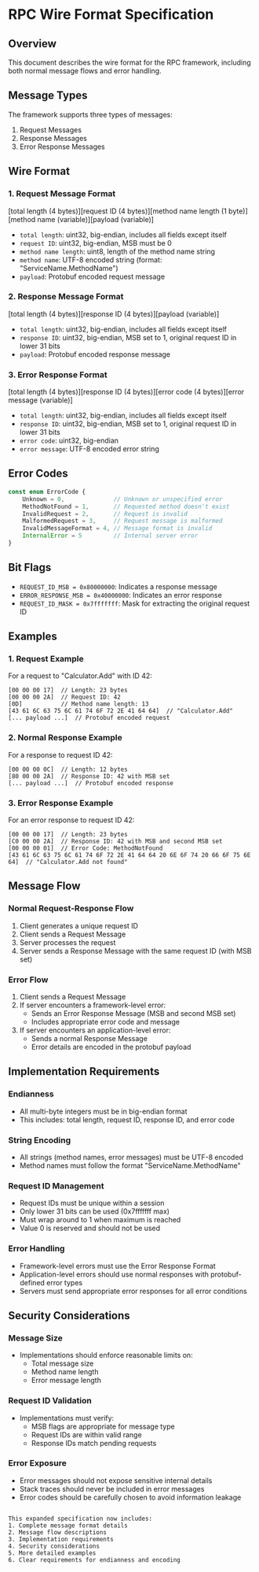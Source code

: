 # RPC Wire Format Specification

## Overview

This document describes the wire format for the RPC framework, including both normal message flows and error handling.

## Message Types

The framework supports three types of messages:
1. Request Messages
2. Response Messages
3. Error Response Messages

## Wire Format

### 1. Request Message Format

[total length (4 bytes)][request ID (4 bytes)][method name length (1 byte)][method name (variable)][payload (variable)]


- `total length`: uint32, big-endian, includes all fields except itself
- `request ID`: uint32, big-endian, MSB must be 0
- `method name length`: uint8, length of the method name string
- `method name`: UTF-8 encoded string (format: "ServiceName.MethodName")
- `payload`: Protobuf encoded request message

### 2. Response Message Format

[total length (4 bytes)][response ID (4 bytes)][payload (variable)]


- `total length`: uint32, big-endian, includes all fields except itself
- `response ID`: uint32, big-endian, MSB set to 1, original request ID in lower 31 bits
- `payload`: Protobuf encoded response message

### 3. Error Response Format

[total length (4 bytes)][response ID (4 bytes)][error code (4 bytes)][error message (variable)]


- `total length`: uint32, big-endian, includes all fields except itself
- `response ID`: uint32, big-endian, MSB set to 1, original request ID in lower 31 bits
- `error code`: uint32, big-endian
- `error message`: UTF-8 encoded error string

## Error Codes

```typescript
const enum ErrorCode {
    Unknown = 0,              // Unknown or unspecified error
    MethodNotFound = 1,       // Requested method doesn't exist
    InvalidRequest = 2,       // Request is invalid
    MalformedRequest = 3,     // Request message is malformed
    InvalidMessageFormat = 4, // Message format is invalid
    InternalError = 5         // Internal server error
}
```

## Bit Flags

- `REQUEST_ID_MSB = 0x80000000`: Indicates a response message
- `ERROR_RESPONSE_MSB = 0x40000000`: Indicates an error response
- `REQUEST_ID_MASK = 0x7fffffff`: Mask for extracting the original request ID

## Examples

### 1. Request Example
For a request to "Calculator.Add" with ID 42:
```
[00 00 00 17]  // Length: 23 bytes
[00 00 00 2A]  // Request ID: 42
[0D]           // Method name length: 13
[43 61 6C 63 75 6C 61 74 6F 72 2E 41 64 64]  // "Calculator.Add"
[... payload ...]  // Protobuf encoded request
```

### 2. Normal Response Example
For a response to request ID 42:
```
[00 00 00 0C]  // Length: 12 bytes
[80 00 00 2A]  // Response ID: 42 with MSB set
[... payload ...]  // Protobuf encoded response
```

### 3. Error Response Example
For an error response to request ID 42:
```
[00 00 00 17]  // Length: 23 bytes
[C0 00 00 2A]  // Response ID: 42 with MSB and second MSB set
[00 00 00 01]  // Error Code: MethodNotFound
[43 61 6C 63 75 6C 61 74 6F 72 2E 41 64 64 20 6E 6F 74 20 66 6F 75 6E 64]  // "Calculator.Add not found"
```

## Message Flow

### Normal Request-Response Flow
1. Client generates a unique request ID
2. Client sends a Request Message
3. Server processes the request
4. Server sends a Response Message with the same request ID (with MSB set)

### Error Flow
1. Client sends a Request Message
2. If server encounters a framework-level error:
   - Sends an Error Response Message (MSB and second MSB set)
   - Includes appropriate error code and message
3. If server encounters an application-level error:
   - Sends a normal Response Message
   - Error details are encoded in the protobuf payload

## Implementation Requirements

### Endianness
- All multi-byte integers must be in big-endian format
- This includes: total length, request ID, response ID, and error code

### String Encoding
- All strings (method names, error messages) must be UTF-8 encoded
- Method names must follow the format "ServiceName.MethodName"

### Request ID Management
- Request IDs must be unique within a session
- Only lower 31 bits can be used (0x7fffffff max)
- Must wrap around to 1 when maximum is reached
- Value 0 is reserved and should not be used

### Error Handling
- Framework-level errors must use the Error Response Format
- Application-level errors should use normal responses with protobuf-defined error types
- Servers must send appropriate error responses for all error conditions

## Security Considerations

### Message Size
- Implementations should enforce reasonable limits on:
  - Total message size
  - Method name length
  - Error message length

### Request ID Validation
- Implementations must verify:
  - MSB flags are appropriate for message type
  - Request IDs are within valid range
  - Response IDs match pending requests

### Error Exposure
- Error messages should not expose sensitive internal details
- Stack traces should never be included in error messages
- Error codes should be carefully chosen to avoid information leakage
```

This expanded specification now includes:
1. Complete message format details
2. Message flow descriptions
3. Implementation requirements
4. Security considerations
5. More detailed examples
6. Clear requirements for endianness and encoding